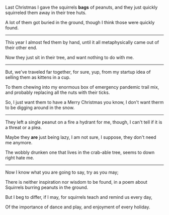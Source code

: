 Last Christmas I gave the squirrels __bags__ of peanuts,
and they just quickly squirreled them away in their tree huts.

A lot of them got buried in the ground,
though I think those were quickly found.

---

This year I almost fed them by hand,
until it all metaphysically came out of their other end.

Now they just sit in their tree,
and want nothing to do with me.

---

But, we've traveled far together, for sure, yup,
from my startup idea of selling them as kittens in a cup.

To them chewing into my enormous box of emergency pandemic trail mix,
and probably replacing all the nuts with their ticks.

So, I just want them to have a Merry Christmas you know,
I don't want therm to be digging around in the snow.

---

They left a single peanut on a fire a hydrant for me,
though, I can't tell if it is a threat or a plea.

Maybe they __are__ just being lazy, I am not sure,
I suppose, they don't need me anymore.

The wobbly drunken one that lives in the crab-able tree,
seems to down right hate me.

---

Now I know what you are going to say,
try as you may;

There is neither inspiration nor wisdom to be found,
in a poem about Squirrels burring peanuts in the ground.

But I beg to differ, if I may,
for squirrels teach and remind us every day,

Of the importance of dance and play,
and enjoyment of every holiday.
